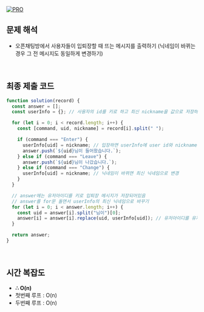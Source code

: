 [![PRO]][Link]

## 문제 해석

- 오픈채팅방에서 사용자들이 입퇴장할 때 뜨는 메시지를 출력하기 (닉네임이 바뀌는 경우 그 전 메시지도 동일하게 변경하기)

<br/>

## 최종 제출 코드

```javascript
function solution(record) {
  const answer = [];
  const userInfo = {}; // 사용자의 id를 키로 하고 최신 nickname을 값으로 저장하는 객체

  for (let i = 0; i < record.length; i++) {
    const [command, uid, nickname] = record[i].split(" ");

    if (command === "Enter") {
      userInfo[uid] = nickname; // 입장하면 userInfo에 user id와 nickname을 저장
      answer.push(`${uid}님이 들어왔습니다.`);
    } else if (command === "Leave") {
      answer.push(`${uid}님이 나갔습니다.`);
    } else if (command === "Change") {
      userInfo[uid] = nickname; // 닉네임이 바뀌면 최신 닉네임으로 변경
    }
  }

  // answer에는 유저아이디를 키로 입퇴장 메시지가 저장되어있음
  // answer를 for문 돌면서 userInfo의 최신 닉네임으로 바꾸기
  for (let i = 0; i < answer.length; i++) {
    const uid = answer[i].split("님이")[0];
    answer[i] = answer[i].replace(uid, userInfo[uid]); // 유저아이디를 유저닉네임으로 변경
  }

  return answer;
}
```

<br/>

## 시간 복잡도

- **∴ O(n)**
- 첫번째 루프 : O(n)
- 두번째 루프 : O(n)

<br/>

<!---------------------------------------------------------------------------->

[PRO]: https://github.com/GoSSaChin/algorithm-js/assets/107768516/67c43b52-bc3f-4571-a249-5519021afbb0
[Link]: https://school.programmers.co.kr/learn/courses/30/lessons/42888
